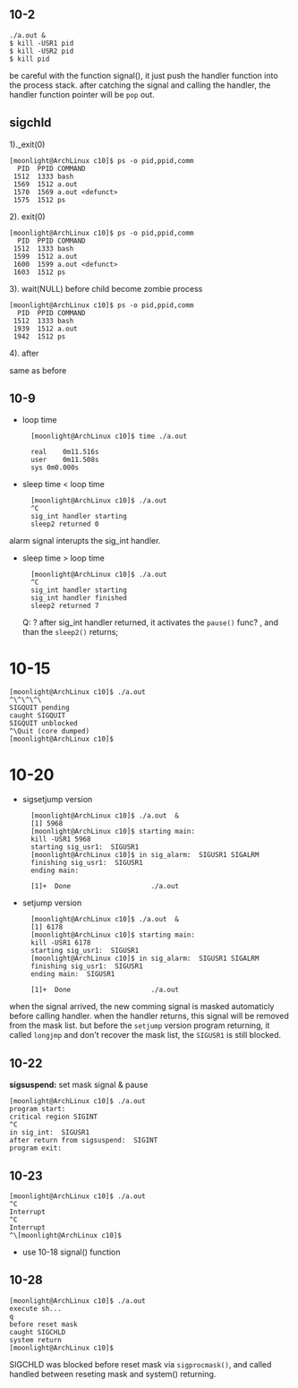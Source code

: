 ## 10-2

    ./a.out &
    $ kill -USR1 pid
    $ kill -USR2 pid
    $ kill pid

be careful with the function signal(), it just push the handler function into the process stack. after catching the signal and calling the handler, the handler function pointer will be `pop` out.


## sigchld
1).\_exit(0)

    [moonlight@ArchLinux c10]$ ps -o pid,ppid,comm
      PID  PPID COMMAND
     1512  1333 bash
     1569  1512 a.out
     1570  1569 a.out <defunct>
     1575  1512 ps

2). exit(0)

    [moonlight@ArchLinux c10]$ ps -o pid,ppid,comm
      PID  PPID COMMAND
     1512  1333 bash
     1599  1512 a.out
     1600  1599 a.out <defunct>
     1603  1512 ps

3). wait(NULL)
before child become zombie process

    [moonlight@ArchLinux c10]$ ps -o pid,ppid,comm
      PID  PPID COMMAND
     1512  1333 bash
     1939  1512 a.out
     1942  1512 ps

4). after
 
same as before 

## 10-9

- loop time

        [moonlight@ArchLinux c10]$ time ./a.out

        real	0m11.516s
        user	0m11.508s
        sys	0m0.000s



- sleep time < loop time

        [moonlight@ArchLinux c10]$ ./a.out 
        ^C
        sig_int handler starting
        sleep2 returned 0

alarm signal interupts the sig\_int handler.

- sleep time > loop time

        [moonlight@ArchLinux c10]$ ./a.out
        ^C
        sig_int handler starting
        sig_int handler finished
        sleep2 returned 7

    Q: ? after sig\_int handler returned, it activates the `pause()` func? , and than the `sleep2()` returns;


# 10-15

    [moonlight@ArchLinux c10]$ ./a.out 
    ^\^\^\^\
    SIGQUIT pending
    caught SIGQUIT
    SIGQUIT unblocked
    ^\Quit (core dumped)
    [moonlight@ArchLinux c10]$
     
# 10-20

- sigsetjump version
     
        [moonlight@ArchLinux c10]$ ./a.out  &
        [1] 5968
        [moonlight@ArchLinux c10]$ starting main: 
        kill -USR1 5968
        starting sig_usr1:  SIGUSR1
        [moonlight@ArchLinux c10]$ in sig_alarm:  SIGUSR1 SIGALRM
        finishing sig_usr1:  SIGUSR1
        ending main: 

        [1]+  Done                    ./a.out

- setjump version
        
        [moonlight@ArchLinux c10]$ ./a.out  &
        [1] 6178
        [moonlight@ArchLinux c10]$ starting main:
        kill -USR1 6178
        starting sig_usr1:  SIGUSR1
        [moonlight@ArchLinux c10]$ in sig_alarm:  SIGUSR1 SIGALRM
        finishing sig_usr1:  SIGUSR1
        ending main:  SIGUSR1

        [1]+  Done                    ./a.out

when the signal arrived, the new comming signal is masked automaticly before calling handler. when the handler returns, this signal will be removed from the mask list. but before the `setjump` version program returning, it called `longjmp` and don't recover the mask list, the `SIGUSR1` is still blocked.

## 10-22

__sigsuspend:__ set mask signal & pause

    [moonlight@ArchLinux c10]$ ./a.out
    program start:
    critical region SIGINT
    ^C
    in sig_int:  SIGUSR1
    after return from sigsuspend:  SIGINT
    program exit: 

## 10-23

    [moonlight@ArchLinux c10]$ ./a.out
    ^C
    Interrupt
    ^C
    Interrupt
    ^\[moonlight@ArchLinux c10]$

* use 10-18 signal() function 


## 10-28

    [moonlight@ArchLinux c10]$ ./a.out 
    execute sh...
    q
    before reset mask
    caught SIGCHLD
    system return
    [moonlight@ArchLinux c10]$ 

SIGCHLD was blocked before reset mask via `sigprocmask()`, and called handled between reseting mask and system() returning.
